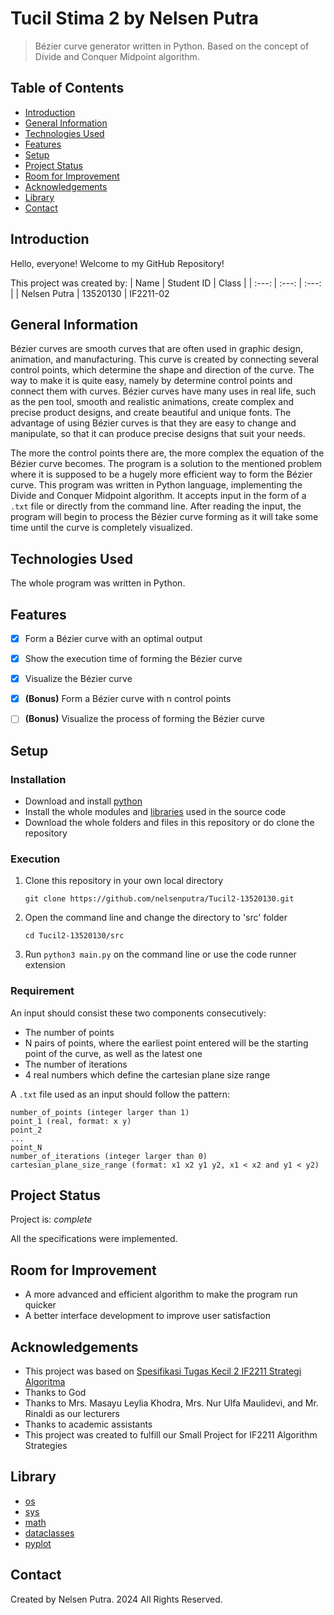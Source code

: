 # Tucil Stima 2 by Nelsen Putra
> Bézier curve generator written in Python. Based on the concept of Divide and Conquer Midpoint algorithm.


## Table of Contents
* [Introduction](#introduction)
* [General Information](#general-information)
* [Technologies Used](#technologies-used)
* [Features](#features)
* [Setup](#setup)
* [Project Status](#project-status)
* [Room for Improvement](#room-for-improvement)
* [Acknowledgements](#acknowledgements)
* [Library](#library)
* [Contact](#contact)


## Introduction
Hello, everyone! Welcome to my GitHub Repository!

This project was created by:
| Name | Student ID | Class |
| :---: | :---: | :---: |
| Nelsen Putra | 13520130 | IF2211-02


## General Information
Bézier curves are smooth curves that are often used in graphic design, animation, and manufacturing. This curve is created by connecting several control points, which determine the shape and direction of the curve. The way to make it is quite easy, namely by determine control points and connect them with curves. Bézier curves have many uses in real life, such as the pen tool, smooth and realistic animations, create complex and precise product designs, and create beautiful and unique fonts. The advantage of using Bézier curves is that they are easy to change and manipulate, so that it can produce precise designs that suit your needs.

The more the control points there are, the more complex the equation of the Bézier curve becomes. The program is a solution to the mentioned problem where it is supposed to be a hugely more efficient way to form the Bézier curve. This program was written in Python language, implementing the Divide and Conquer Midpoint algorithm. It accepts input in the form of a `.txt` file or directly from the command line. After reading the input, the program will begin to process the Bézier curve forming as it will take some time until the curve is completely visualized.


## Technologies Used
The whole program was written in Python.


## Features
- [x] Form a Bézier curve with an optimal output
- [x] Show the execution time of forming the Bézier curve
- [x] Visualize the Bézier curve
- [x] **(Bonus)** Form a Bézier curve with n control points
- [ ] **(Bonus)** Visualize the process of forming the Bézier curve


## Setup
### Installation
- Download and install [python](https://www.python.org/downloads/)
- Install the whole modules and [libraries](#library) used in the source code
- Download the whole folders and files in this repository or do clone the repository

### Execution
1. Clone this repository in your own local directory

    `git clone https://github.com/nelsenputra/Tucil2-13520130.git`

2. Open the command line and change the directory to 'src' folder

    `cd Tucil2-13520130/src`
    
3. Run `python3 main.py` on the command line or use the code runner extension

### Requirement
An input should consist these two components consecutively:
- The number of points
- N pairs of points, where the earliest point entered will be the starting point of the curve, as well as the latest one
- The number of iterations
- 4 real numbers which define the cartesian plane size range

A `.txt` file used as an input should follow the pattern:
```
number_of_points (integer larger than 1)
point_1 (real, format: x y)
point_2
...
point_N
number_of_iterations (integer larger than 0)
cartesian_plane_size_range (format: x1 x2 y1 y2, x1 < x2 and y1 < y2)
```

## Project Status
Project is: _complete_

All the specifications were implemented.


## Room for Improvement
- A more advanced and efficient algorithm to make the program run quicker
- A better interface development to improve user satisfaction


## Acknowledgements
- This project was based on [Spesifikasi Tugas Kecil 2 IF2211 Strategi Algoritma](https://informatika.stei.itb.ac.id/~rinaldi.munir/Stmik/2023-2024/Tucil2-2024.pdf)
- Thanks to God
- Thanks to Mrs. Masayu Leylia Khodra, Mrs. Nur Ulfa Maulidevi, and Mr. Rinaldi as our lecturers
- Thanks to academic assistants
- This project was created to fulfill our Small Project for IF2211 Algorithm Strategies


## Library
- [os](https://docs.python.org/3/library/os.html)
- [sys](https://docs.python.org/3/library/sys.html)
- [math](https://docs.python.org/3/library/math.html)
- [dataclasses](https://docs.python.org/3/library/dataclasses.html)
- [pyplot](https://www.w3schools.com/python/matplotlib_pyplot.asp)


## Contact
Created by Nelsen Putra. 2024 All Rights Reserved.
